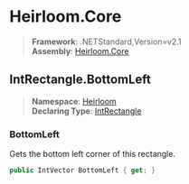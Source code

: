 # Heirloom.Core

> **Framework**: .NETStandard,Version=v2.1  
> **Assembly**: [Heirloom.Core][0]  

## IntRectangle.BottomLeft

> **Namespace**: [Heirloom][0]  
> **Declaring Type**: [IntRectangle][1]  

### BottomLeft

Gets the bottom left corner of this rectangle.

```cs
public IntVector BottomLeft { get; }
```

[0]: ../../../Heirloom.Core.md
[1]: ../IntRectangle.md
